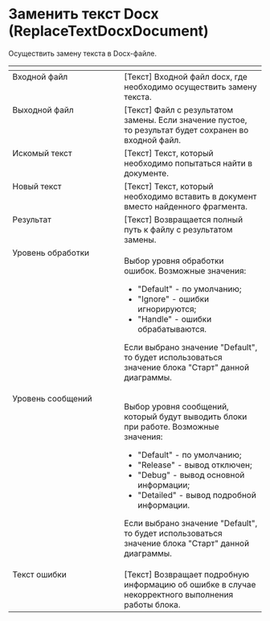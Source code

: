 # Заменить текст Docx (ReplaceTextDocxDocument)

Осуществить замену текста в Docx-файле.

<table data-header-hidden><thead><tr><th width="254" valign="top"></th><th width="307" valign="top"></th></tr></thead><tbody><tr><td valign="top">Входной файл</td><td valign="top">[Текст] Входной файл docx, где необходимо осуществить замену текста.</td></tr><tr><td valign="top">Выходной файл</td><td valign="top">[Текст] Файл с результатом замены. Если значение пустое, то результат будет сохранен во входной файл.</td></tr><tr><td valign="top">Искомый текст</td><td valign="top">[Текст] Текст, который необходимо попытаться найти в документе.</td></tr><tr><td valign="top">Новый текст</td><td valign="top">[Текст] Текст, который необходимо вставить в документ вместо найденного фрагмента.</td></tr><tr><td valign="top">Результат</td><td valign="top">[Текст] Возвращается полный путь к файлу с результатом замены.</td></tr><tr><td valign="top">Уровень обработки</td><td valign="top"><p>Выбор уровня обработки ошибок. Возможные значения: </p><ul><li>"Default" - по умолчанию; </li><li>"Ignore" - ошибки игнорируются; </li><li>"Handle" - ошибки обрабатываются. </li></ul><p>Если выбрано значение "Default", то будет использоваться значение блока "Старт" данной диаграммы.</p></td></tr><tr><td valign="top">Уровень сообщений</td><td valign="top"><p>Выбор уровня сообщений, который будут выводить блоки при работе. Возможные значения: </p><ul><li>"Default" - по умолчанию; </li><li>"Release" - вывод отключен; </li><li>"Debug" - вывод основной информации; </li><li>"Detailed" - вывод подробной информации. </li></ul><p>Если выбрано значение "Default", то будет использоваться значение блока "Старт" данной диаграммы.</p></td></tr><tr><td valign="top">Текст ошибки</td><td valign="top">[Текст] Возвращает подробную информацию об ошибке в случае некорректного выполнения работы блока.</td></tr></tbody></table>
